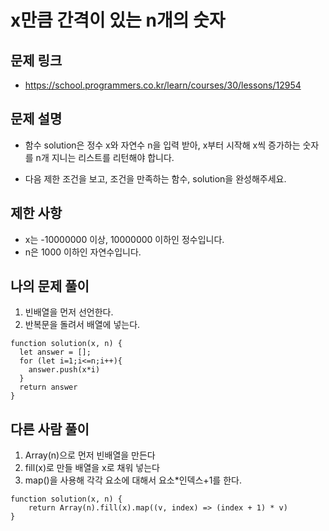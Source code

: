 # x만큼 간격이 있는 n개의 숫자

## 문제 링크 

- https://school.programmers.co.kr/learn/courses/30/lessons/12954

## 문제 설명 

- 함수 solution은 정수 x와 자연수 n을 입력 받아, x부터 시작해 x씩 증가하는 숫자를 n개 지니는 리스트를 리턴해야 합니다. 

- 다음 제한 조건을 보고, 조건을 만족하는 함수, solution을 완성해주세요.

## 제한 사항

- x는 -10000000 이상, 10000000 이하인 정수입니다.
- n은 1000 이하인 자연수입니다.

## 나의 문제 풀이

1. 빈배열을 먼저 선언한다.
2. 반복문을 돌려서 배열에 넣는다.

```Js
function solution(x, n) {
  let answer = [];
  for (let i=1;i<=n;i++){
    answer.push(x*i)
  }
  return answer
}
```

## 다른 사람 풀이 

1. Array(n)으로 먼저 빈배열을 만든다
2. fill(x)로 만들 배열을 x로 채워 넣는다
3. map()을 사용해 각각 요소에 대해서 요소*인덱스+1를 한다.

```Js
function solution(x, n) {
    return Array(n).fill(x).map((v, index) => (index + 1) * v)
}
```
